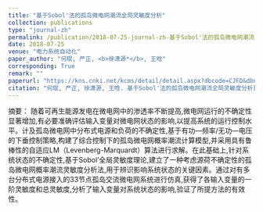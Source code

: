 ```yaml
---
title: "基于Sobol'法的孤岛微电网潮流全局灵敏度分析"
collection: publications
type: "journal-zh"
permalink: /publication/2018-07-25-journal-zh-基于Sobol'法的孤岛微电网潮流全局灵敏度分析
date: 2018-07-25
venue: "电力系统自动化"
paper_author: "何琨, 严正, <b>徐潇源*</b>, 王晗"
corresponding: True
remark: ""
paperurl: "https://kns.cnki.net/kcms/detail/detail.aspx?dbcode=CJFD&dbname=CJFDLAST2018&filename=DLXT201814014&uniplatform=NZKPT&v=GYXw-E6GvFuP2AIEgk4YdsadZ7mDC8Q2cMjN9VURCSc_iJiXdoaMrFzMzkWXLbRc"
citation: "何琨, 严正, 徐潇源, 王晗. 基于Sobol'法的孤岛微电网潮流全局灵敏度分析[J]. 电力系统自动化, 2018, 42(14): 99-106."
---
```


摘要：
随着可再生能源发电在微电网中的渗透率不断提高,微电网运行的不确定性显著增加,有必要准确评估输入变量对微电网状态的影响,以提高系统的运行控制水平。计及孤岛微电网中分布式电源和负荷的不确定性,基于有功—频率/无功—电压的下垂控制策略,构建了综合控制下的孤岛微电网概率潮流计算模型,并采用具有鲁棒性的自适应LM（Levenberg-Marquardt）算法进行求解。在此基础上,针对系统状态的不确定性,基于Sobol’全局灵敏度理论,建立了一种考虑源荷不确定性的孤岛微电网概率潮流灵敏度分析法,用于辨识影响系统状态的关键因素。通过对有多台分布式电源接入的33节点孤岛交流微电网系统进行仿真,获得了各输入变量的一阶灵敏度和总灵敏度,分析了输入变量对系统状态的影响,验证了所提方法的有效性。 